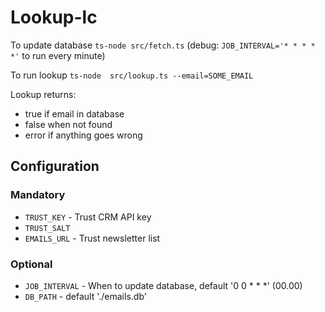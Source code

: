 # Lookup-lc

To update database `ts-node src/fetch.ts` (debug: `JOB_INTERVAL='* * * * *'` to run every minute)

To run lookup `ts-node  src/lookup.ts --email=SOME_EMAIL`

Lookup returns:

- true if email in database
- false when not found
- error if anything goes wrong

## Configuration

### Mandatory

- `TRUST_KEY` - Trust CRM API key
- `TRUST_SALT`
- `EMAILS_URL` - Trust newsletter list

### Optional

- `JOB_INTERVAL` - When to update database, default '0 0 \* \* \*' (00.00)
- `DB_PATH` - default './emails.db'
